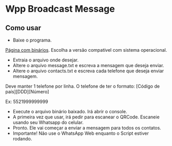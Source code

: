 
# Wpp Broadcast Message

## Como usar

-  Baixe o programa.

[Página com binários](https://github.com/ribeiroferreiralucas/wpp_broadcast_message/releases). Escolha a versão compatível com sistema operacional.

- Extraia o arquivo onde desejar.
 - Altere o arquivo message.txt e escreva a mensagem que deseja enviar.
 - Altere o arquivo contacts.txt e escreva cada telefone que deseja enviar mensagem.

Deve manter 1 telefone por linha. O telefone de ter o formato: [Código de país][DDD][Número]

Ex: 5521999999999
 
- Execute o arquivo binário baixado. Irá abrir o console.
- A primeira vez que usar, irá pedir para escanear o QRCode. Escaneie usando seu Whatsapp do celular.
- Pronto. Ele vai começar a enviar a mensagem para todos os contatos.
- Importante! Não use o WhatsApp Web enquanto o Script estiver rodando.
